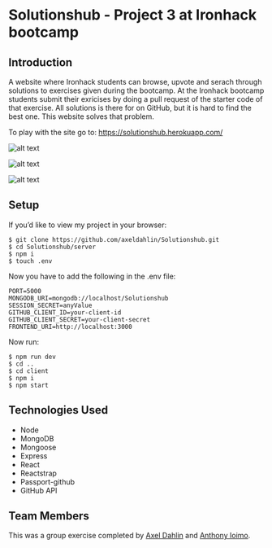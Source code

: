 # Solutionshub - Project 3 at Ironhack bootcamp

## Introduction 

A website where Ironhack students can browse, upvote and serach through solutions to exercises given during the bootcamp. 
At the Ironhack bootcamp students submit their exricises by doing a pull request of the starter code of that exercise. All solutions is there for on GitHub, but it is hard to find the best one. This website solves that problem. 

To play with the site go to: https://solutionshub.herokuapp.com/

![alt text](https://raw.githubusercontent.com/axeldahlin/Solutionshub/master/client/public/screenshot3.png "Solutionshub")

![alt text](https://raw.githubusercontent.com/axeldahlin/Solutionshub/master/client/public/screenshot1.png "Solutionshub")

![alt text](https://raw.githubusercontent.com/axeldahlin/Solutionshub/master/client/public/screenshot2.png "Solutionshub")
## Setup

If you’d like to view my project in your browser:
```
$ git clone https://github.com/axeldahlin/Solutionshub.git
$ cd Solutionshub/server
$ npm i
$ touch .env

```

Now you have to add the following in the .env file:

```
PORT=5000
MONGODB_URI=mongodb://localhost/Solutionshub
SESSION_SECRET=anyValue
GITHUB_CLIENT_ID=your-client-id
GITHUB_CLIENT_SECRET=your-client-secret
FRONTEND_URI=http://localhost:3000
```

Now run:

``` 
$ npm run dev
$ cd ..
$ cd client
$ npm i
$ npm start

```

## Technologies Used
- Node
- MongoDB
- Mongoose
- Express
- React
- Reactstrap
- Passport-github
- GitHub API

## Team Members

This was a group exercise completed by [Axel Dahlin](https://github.com/axeldahlin) and [Anthony Ioimo](https://github.com/aioimo).

